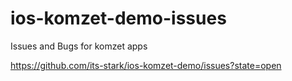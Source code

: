 ios-komzet-demo-issues
======================

Issues and Bugs for komzet apps

https://github.com/its-stark/ios-komzet-demo/issues?state=open
